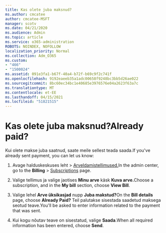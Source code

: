 ```yaml
---
title: Kas olete juba maksnud?
ms.author: cmcatee
author: cmcatee-MSFT
manager: scotv
ms.date: 04/21/2020
ms.audience: Admin
ms.topic: article
ms.service: o365-administration
ROBOTS: NOINDEX, NOFOLLOW
localization_priority: Normal
ms.collection: Adm_O365
ms.custom:
- "466"
- "1500024"
ms.assetid: 091e3fa1-b67f-40a4-b72f-b69c9f2c741f
ms.openlocfilehash: 9192eaeeb35a1adc00658f9248bc3bb5d26ae022
ms.sourcegitcommit: 8bc60ec34bc1e40685e3976576e04a2623f63a7c
ms.translationtype: MT
ms.contentlocale: et-EE
ms.lasthandoff: 04/15/2021
ms.locfileid: "51821515"
---
```

# <a name="already-paid"></a><span data-ttu-id="e8597-102">Kas olete juba maksnud?</span><span class="sxs-lookup"><span data-stu-id="e8597-102">Already paid?</span></span>

<span data-ttu-id="e8597-103">Kui olete makse juba saatnud, saate meile sellest teada saada.</span><span class="sxs-lookup"><span data-stu-id="e8597-103">If you've already sent payment, you can let us know:</span></span>
  
1. <span data-ttu-id="e8597-104">Avage halduskeskuses leht  \> [Arveldamistellimused.](https://go.microsoft.com/fwlink/p/?linkid=842054)</span><span class="sxs-lookup"><span data-stu-id="e8597-104">In the admin center, go to the **Billing** \> [Subscriptions](https://go.microsoft.com/fwlink/p/?linkid=842054) page.</span></span>

2. <span data-ttu-id="e8597-105">Valige tellimus ja valige jaotises **Minu arve** käsk **Kuva arve.**</span><span class="sxs-lookup"><span data-stu-id="e8597-105">Choose a subscription, and in the **My bill** section, choose **View Bill**.</span></span>

3. <span data-ttu-id="e8597-106">Valige lehel **Arve üksikasjad** nupp **Juba makstud?**</span><span class="sxs-lookup"><span data-stu-id="e8597-106">On the **Bill details** page, choose **Already Paid?**</span></span> <span data-ttu-id="e8597-107">Teil palutakse sisestada saadetud maksega seotud teave.</span><span class="sxs-lookup"><span data-stu-id="e8597-107">You'll be asked to enter information related to the payment that was sent.</span></span>

4. <span data-ttu-id="e8597-108">Kui kogu nõutav teave on sisestatud, valige **Saada**.</span><span class="sxs-lookup"><span data-stu-id="e8597-108">When all required information has been entered, choose **Send**.</span></span>